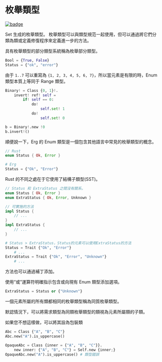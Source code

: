 # 枚舉類型

[![badge](https://img.shields.io/endpoint.svg?url=https%3A%2F%2Fgezf7g7pd5.execute-api.ap-northeast-1.amazonaws.com%2Fdefault%2Fsource_up_to_date%3Fowner%3Derg-lang%26repos%3Derg%26ref%3Dmain%26path%3Ddoc/EN/syntax/type/11_enum.md%26commit_hash%3D51de3c9d5a9074241f55c043b9951b384836b258)](https://gezf7g7pd5.execute-api.ap-northeast-1.amazonaws.com/default/source_up_to_date?owner=erg-lang&repos=erg&ref=main&path=doc/EN/syntax/type/11_enum.md&commit_hash=51de3c9d5a9074241f55c043b9951b384836b258)

Set 生成的枚舉類型。
枚舉類型可以與類型規范一起使用，但可以通過將它們分類為類或定義修復程序來定義進一步的方法。

具有枚舉類型的部分類型系統稱為枚舉部分類型。

```python
Bool = {True, False}
Status = {"ok", "error"}
```

由于 `1..7` 可以重寫為 `{1, 2, 3, 4, 5, 6, 7}`，所以當元素是有限的時，Enum 類型本質上等同于 Range 類型。

```python
Binary! = Class {0, 1}!.
    invert! ref! self =
        if! self == 0:
            do!
                self.set! 1
            do!
                self.set! 0

b = Binary!.new !0
b.invert!()
```

順便說一下，Erg 的 Enum 類型是一個包含其他語言中常見的枚舉類型的概念。

```rust
// Rust
enum Status { Ok, Error }
```

```python
# Erg
Status = {"Ok", "Error"}
```

Rust 的不同之處在于它使用了結構子類型(SST)。

```rust
// Status 和 ExtraStatus 之間沒有關系。
enum Status { Ok, Error }
enum ExtraStatus { Ok, Error, Unknown }

// 可實施的方法
impl Status {
    // ...
}
impl ExtraStatus {
    // ...
}
```

```python
# Status > ExtraStatus，Status的元素可以使用ExtraStatus的方法
Status = Trait {"Ok", "Error"}
    # ...
ExtraStatus = Trait {"Ok", "Error", "Unknown"}
    # ...
```

方法也可以通過補丁添加。

使用“或”運算符明確指示包含或向現有 Enum 類型添加選項。

```python
ExtraStatus = Status or {"Unknown"}
```

一個元素所屬的所有類都相同的枚舉類型稱為同質枚舉類型。

默認情況下，可以將需求類型為同類枚舉類型的類視為元素所屬類的子類。

如果您不想這樣做，可以將其設為包裝類

```python
Abc = Class {"A", "B", "C"}
Abc.new("A").is_uppercase()

OpaqueAbc = Class {inner = {"A", "B", "C"}}.
    new inner: {"A", "B", "C"} = Self.new {inner;}
OpaqueAbc.new("A").is_uppercase() # 類型錯誤
```

